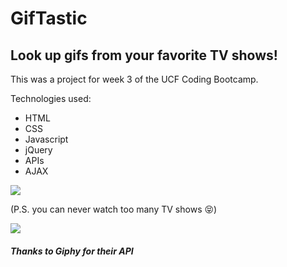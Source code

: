 # GifTastic

## Look up gifs from your favorite TV shows!

This was a project for week 3 of the UCF Coding Bootcamp.

Technologies used:
* HTML
* CSS
* Javascript
* jQuery
* APIs
* AJAX

![](https://media.giphy.com/media/HzXwlkMSvsxK8/giphy.gif)

(P.S. you can never watch too many TV shows :stuck_out_tongue_closed_eyes:)

![](https://media.giphy.com/media/Myrl3DnFGuuvS/giphy.gif)


##### Thanks to Giphy for their API